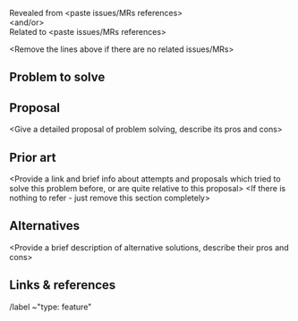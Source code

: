 Revealed from <paste issues/MRs references>  
<and/or>  
Related to <paste issues/MRs references>  

<Remove the lines above if there are no related issues/MRs>




## Problem to solve

<Describe the problem that feature is going to solve>




## Proposal

<Give a detailed proposal of problem solving, describe its pros and cons>




## Prior art

<Provide a link and brief info about attempts and proposals which tried to solve this problem before, or are quite relative to this proposal>
<If there is nothing to refer - just remove this section completely>




## Alternatives

<Provide a brief description of alternative solutions, describe their pros and cons>




## Links & references

<Provide links and references that are related to this proposal and problem>
<If there is nothing to refer - just remove this section completely>




/label ~"type: feature"
